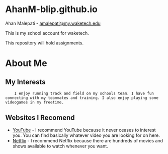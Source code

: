 # AhanM-blip.github.io

Ahan Malepati - amalepati@my.waketech.edu

This is my school account for waketech.

This repository will hold assignments.

# About Me

## My Interests
        I enjoy running track and field on my schools team. I have fun connecting with my teammates and training. I also enjoy playing some videogames in my freetime.
## Websites I Recomend
 - [YouTube](https://www.youtube.com) - I recommend YouTube because it never ceases to interest you. You can find basically whatever video you are looking for on here.  
- [Netflix](https://www.netflix.com) - I recommend Netflix because there are hundreds of movies and shows available to watch whenever you want.